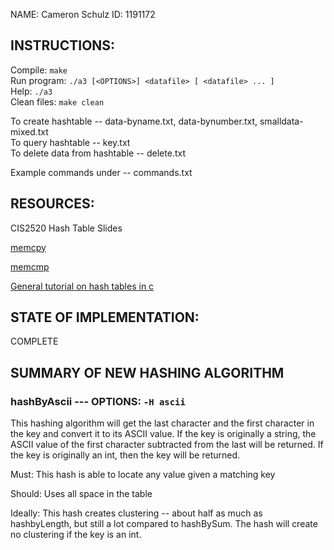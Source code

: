 NAME: Cameron Schulz
ID: 1191172


## INSTRUCTIONS: <br />
Compile: `make` <br />
Run program: `./a3 [<OPTIONS>] <datafile> [ <datafile> ... ]` <br />
Help: `./a3` <br />
Clean files: `make clean` <br />


To create hashtable -- data-byname.txt, data-bynumber.txt, smalldata-mixed.txt <br />
To query hashtable -- key.txt <br />
To delete data from hashtable -- delete.txt <br />

Example commands under -- commands.txt

## RESOURCES:

CIS2520 Hash Table Slides

[memcpy](https://www.tutorialspoint.com/c_standard_library/c_function_memcpy.htm) 

[memcmp](https://www.tutorialspoint.com/c_standard_library/c_function_memcmp.htm)

[General tutorial on hash tables in c](https://www.youtube.com/watch?v=2Ti5yvumFTU&t=704s)


## STATE OF IMPLEMENTATION:
COMPLETE


## SUMMARY OF NEW HASHING ALGORITHM <br />
### hashByAscii --- OPTIONS: `-H ascii`
This hashing algorithm will get the last character and the first character in the key and convert it to its ASCII value. If the key is originally a string, the ASCII value of the first character subtracted from the last will be returned. If the key is originally an int, then the key will be returned. 

Must: This hash is able to locate any value given a matching key

Should: Uses all space in the table 

Ideally: This hash creates clustering -- about half as much as hashbyLength, but still a lot compared to hashBySum. The hash will create no clustering if the key is an int.